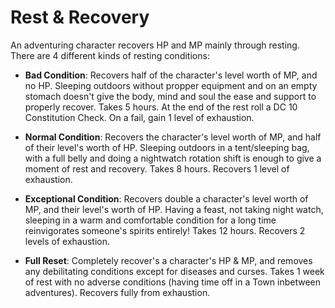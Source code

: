 # Rest & Recovery
An adventuring character recovers HP and MP mainly through resting. There are 4 different kinds of resting conditions:

- **Bad Condition**: Recovers half of the character's level worth of MP, and no HP. Sleeping outdoors without propper equipment and on an empty stomach doesn't give the body, mind and soul the ease and support to properly recover. Takes 5 hours. At the end of the rest roll a DC 10 Constitution Check. On a fail, gain 1 level of exhaustion.

- **Normal Condition**: Recovers the character's level worth of MP, and half of their level's worth of HP. Sleeping outdoors in a tent/sleeping bag, with a full belly and doing a nightwatch rotation shift is enough to give a moment of rest and recovery. Takes 8 hours. Recovers 1 level of exhaustion.

- **Exceptional Condition**: Recovers double a character's level worth of MP, and their level's worth of HP. Having a feast, not taking night watch, sleeping in a warm and comfortable condition for a long time reinvigorates someone's spirits entirely! Takes 12 hours. Recovers 2 levels of exhaustion.

- **Full Reset**: Completely recover's a character's HP & MP, and removes any debilitating conditions except for diseases and curses. Takes 1 week of rest with no adverse conditions (having time off in a Town inbetween adventures). Recovers fully from exhaustion.